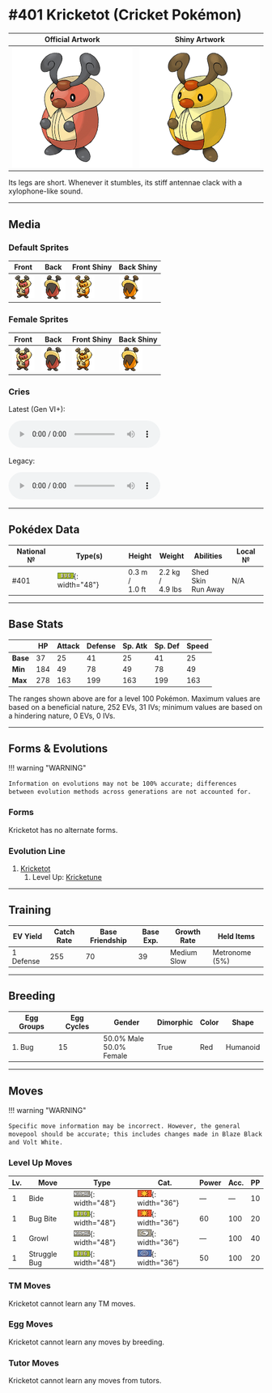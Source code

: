 # #401 Kricketot (Cricket Pokémon)

| Official Artwork | Shiny Artwork |
| --- | --- |
| ![Official Artwork](../assets/sprites/kricketot/official_artwork.png "Kricketot") | ![Shiny Artwork](../assets/sprites/kricketot/official_artwork_shiny.png "Kricketot") |

Its legs are short. Whenever it stumbles, its stiff antennae clack with a xylophone-like sound.

---

## Media

### Default Sprites

| Front | Back | Front Shiny | Back Shiny |
| --- | --- | --- | --- |
| ![Front](../assets/sprites/kricketot/front.gif "Kricketot") | ![Back](../assets/sprites/kricketot/back.gif "Kricketot") | ![Front Shiny](../assets/sprites/kricketot/front_shiny.gif "Kricketot") | ![Back Shiny](../assets/sprites/kricketot/back_shiny.gif "Kricketot") |

### Female Sprites

| Front | Back | Front Shiny | Back Shiny |
| --- | --- | --- | --- |
| ![Front](../assets/sprites/kricketot/front_female.gif "Kricketot") | ![Back](../assets/sprites/kricketot/back_female.gif "Kricketot") | ![Front Shiny](../assets/sprites/kricketot/front_shiny_female.gif "Kricketot") | ![Back Shiny](../assets/sprites/kricketot/back_shiny_female.gif "Kricketot") |

### Cries

Latest (Gen VI+):

<audio controls>
<source src='../../assets/cries/kricketot/latest.ogg' type='audio/ogg'>
  Your browser does not support the audio element.
</audio>

Legacy:

<audio controls>
<source src='../../assets/cries/kricketot/legacy.ogg' type='audio/ogg'>
  Your browser does not support the audio element.
</audio>

---

## Pokédex Data

| National № | Type(s) | Height | Weight | Abilities | Local № |
|------------|---------|--------|--------|-----------|---------|
| #401 | ![bug](../assets/types/bug.png "Bug"){: width="48"} | 0.3 m /<br>1.0 ft | 2.2 kg /<br>4.9 lbs | <span class="tooltip" title="The Pokémon may heal its own status problems.">Shed Skin</span><br><span class="tooltip" title="Enables a sure getaway from wild Pokémon.">Run Away</span> | N/A |

---

## Base Stats
|   | HP | Attack | Defense | Sp. Atk | Sp. Def | Speed |
|---|----|--------|---------|---------|---------|-------|
| **Base** | 37 | 25 | 41 | 25 | 41 | 25 |
| **Min** | 184 | 49 | 78 | 49 | 78 | 49 |
| **Max** | 278 | 163 | 199 | 163 | 199 | 163 |

The ranges shown above are for a level 100 Pokémon. Maximum values are based on a beneficial nature, 252 EVs, 31 IVs; minimum values are based on a hindering nature, 0 EVs, 0 IVs.

---

## Forms & Evolutions

!!! warning "WARNING"

    Information on evolutions may not be 100% accurate; differences between evolution methods across generations are not accounted for.

### Forms

Kricketot has no alternate forms.

### Evolution Line

1. [Kricketot](kricketot.md/)
    1. Level Up: [Kricketune](kricketune.md/)




---

## Training

| EV Yield | Catch Rate | Base Friendship | Base Exp. | Growth Rate | Held Items |
|----------|------------|-----------------|-----------|-------------|------------|
| 1 Defense | 255 | 70 | 39 | Medium Slow | <span class="tooltip" title="A Pokémon held item that boosts a move used consecutively. Its effect is reset if another move is used.">Metronome</span> (5%) |

---

## Breeding

| Egg Groups | Egg Cycles | Gender | Dimorphic | Color | Shape |
|------------|------------|--------|-----------|-------|-------|
| 1. Bug | 15 | 50.0% Male<br>50.0% Female | True | Red | Humanoid |

---

## Moves

!!! warning "WARNING"

    Specific move information may be incorrect. However, the general movepool should be accurate; this includes changes made in Blaze Black and Volt White.

### Level Up Moves

| Lv. | Move | Type | Cat. | Power | Acc. | PP |
| --- | --- | --- | --- | --- | --- | --- |
| 1 | <span class="tooltip" title="The user endures attacks for two turns, then strikes back to cause double the damage taken.">Bide</span> | ![normal](../assets/types/normal.png "Normal"){: width="48"} | ![physical](../assets/move_category/physical.png "Physical"){: width="36"} | — | — | 10 |
| 1 | <span class="tooltip" title="The user bites the foe. If the foe is holding a Berry, the user eats it and gains its effect.">Bug Bite</span> | ![bug](../assets/types/bug.png "Bug"){: width="48"} | ![physical](../assets/move_category/physical.png "Physical"){: width="36"} | 60 | 100 | 20 |
| 1 | <span class="tooltip" title="The user growls in an endearing way, making the foe less wary. The target’s Attack stat is lowered.">Growl</span> | ![normal](../assets/types/normal.png "Normal"){: width="48"} | ![status](../assets/move_category/status.png "Status"){: width="36"} | — | 100 | 40 |
| 1 | <span class="tooltip" title="Inflicts regular damage.  Has a 100% chance to lower the target's Special Attack by one stage.">Struggle Bug</span> | ![bug](../assets/types/bug.png "Bug"){: width="48"} | ![special](../assets/move_category/special.png "Special"){: width="36"} | 50 | 100 | 20 |

### TM Moves

Kricketot cannot learn any TM moves.
### Egg Moves

Kricketot cannot learn any moves by breeding.
### Tutor Moves

Kricketot cannot learn any moves from tutors.

